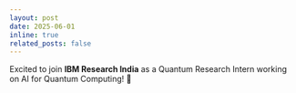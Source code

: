 ```yaml
---
layout: post
date: 2025-06-01
inline: true
related_posts: false
---
```


Excited to join **IBM Research India** as a Quantum Research Intern working on AI for Quantum Computing! :rocket:

